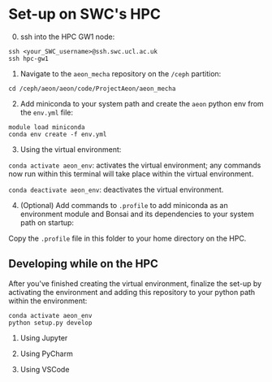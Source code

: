 # Set-up on SWC's HPC

0) ssh into the HPC GW1 node:

```
ssh <your_SWC_username>@ssh.swc.ucl.ac.uk
ssh hpc-gw1
```

1) Navigate to the `aeon_mecha` repository on the `/ceph` partition:

`cd /ceph/aeon/aeon/code/ProjectAeon/aeon_mecha`

2) Add miniconda to your system path and create the `aeon` python env from the `env.yml` file:

```
module load miniconda
conda env create -f env.yml
```

3) Using the virtual environment:

`conda activate aeon_env`: activates the virtual environment; any commands now run within this terminal will take place within the virtual environment.

`conda deactivate aeon_env`: deactivates the virtual environment.

4) (Optional) Add commands to `.profile` to add miniconda as an environment module and Bonsai and its dependencies to your system path on startup:

Copy the `.profile` file in this folder to your home directory on the HPC.

## Developing while on the HPC

After you've finished creating the virtual environment, finalize the set-up by activating the environment and adding this repository to your python path within the environment:
```
conda activate aeon_env
python setup.py develop
```

1) Using Jupyter

2) Using PyCharm

3) Using VSCode